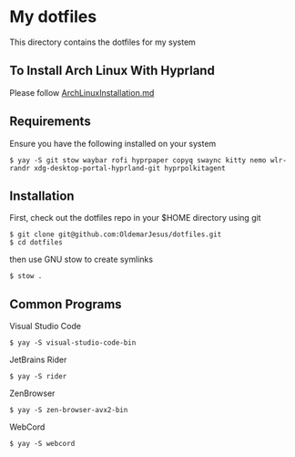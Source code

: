 # My dotfiles

This directory contains the dotfiles for my system


## To Install Arch Linux With Hyprland

Please follow [ArchLinuxInstallation.md](./ARCH-INSTALLATION.md)

## Requirements

Ensure you have the following installed on your system

```
$ yay -S git stow waybar rofi hyprpaper copyq swaync kitty nemo wlr-randr xdg-desktop-portal-hyprland-git hyprpolkitagent
```

## Installation

First, check out the dotfiles repo in your $HOME directory using git

```
$ git clone git@github.com:OldemarJesus/dotfiles.git
$ cd dotfiles
```

then use GNU stow to create symlinks

```
$ stow .
```

## Common Programs

Visual Studio Code
```
$ yay -S visual-studio-code-bin
```

JetBrains Rider
```
$ yay -S rider
```


ZenBrowser
```
$ yay -S zen-browser-avx2-bin
```

WebCord
```
$ yay -S webcord
```
